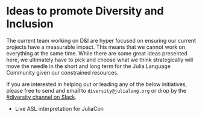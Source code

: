 # Ideas to promote Diversity and Inclusion

The current team working on D&I are hyper focused on ensuring our current projects have a measurable impact. This means that we cannot work on everything at the same time. While there are some great ideas presented here, we ultimately have to pick and choose what we think strategically will move the needle in the short and long term for the Julia Language Community given our constrained resources.

If you are interested in helping out or leading any of the below initiatives, please free to send and email to `diversity@julialang.org` or drop by the [#diversity channel on Slack](http://julialang.org/slack/).

- Live ASL interpretation for JuliaCon

